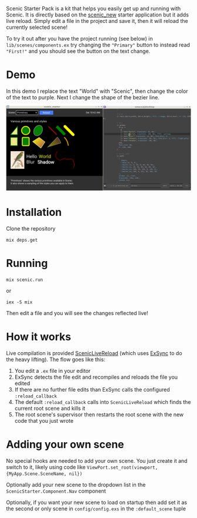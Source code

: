 Scenic Starter Pack is a kit that helps you easily get up and running with
Scenic. It is directly based on the
[scenic_new](https://github.com/boydm/scenic_new) starter application but it
adds live reload. Simply edit a file in the project and save it, then it will
reload the currently selected scene!

To try it out after you have the project running (see below) in
`lib/scenes/components.ex` try changing the `"Primary"` button to instead read
`"First!"` and you should see the button on the text change.

# Demo

In this demo I replace the text "World" with "Scenic", then change the color of
the text to purple. Next I change the shape of the bezier line.

[![Screencast Demo](./demo.gif)](https://raw.githubusercontent.com/axelson/scenic-starter-pack/master/demo.gif)

# Installation

Clone the repository

    mix deps.get

# Running

    mix scenic.run
    
or

    iex -S mix

Then edit a file and you will see the changes reflected live!

# How it works

Live compilation is provided
[ScenicLiveReload](https://github.com/axelson/scenic_live_reload) (which uses
[ExSync](https://github.com/falood/exsync) to do the heavy lifting). The flow
goes like this:

1. You edit a `.ex` file in your editor
2. ExSync detects the file edit and recompiles and reloads the file you edited
3. If there are no further file edits than ExSync calls the configured `:reload_callback`
4. The default `:reload_callback` calls into `ScenicLiveReload` which finds the
   current root scene and kills it
5. The root scene's supervisor then restarts the root scene with the new code
   that you just wrote

# Adding your own scene

No special hooks are needed to add your own scene. You just create it and switch to it, likely using code like `ViewPort.set_root(viewport, {MyApp.Scene.SceneName, nil})`
    
Optionally add your new scene to the dropdown list in the `ScenicStarter.Component.Nav` component

Optionally, if you want your new scene to load on startup then add set it as the second or only scene in `config/config.exs` in the `:default_scene` tuple
